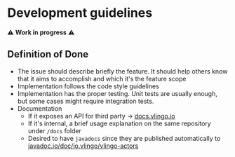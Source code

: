 # Development guidelines

:warning: __Work in progress__ :warning:

## Definition of Done

- The issue should describe briefly the feature. It should help others know that it aims to accomplish and which it's the feature scope
- Implementation follows the code style guidelines
- Implementation has the proper testing. Unit tests are usually enough, but some cases might require integration tests.
- Documentation
  - If it exposes an API for third party → [docs.vlingo.io][docs]
  - If it's internal, a brief usage explanation on the same repository under `/docs` folder
  - Desired to have `javadocs` since they are published automatically to [javadoc.io/doc/io.vlingo/vlingo-actors][javadocs]

[docs]: https://docs.vlingo.io
[javadocs]: https://javadoc.io/doc/io.vlingo/vlingo-actors